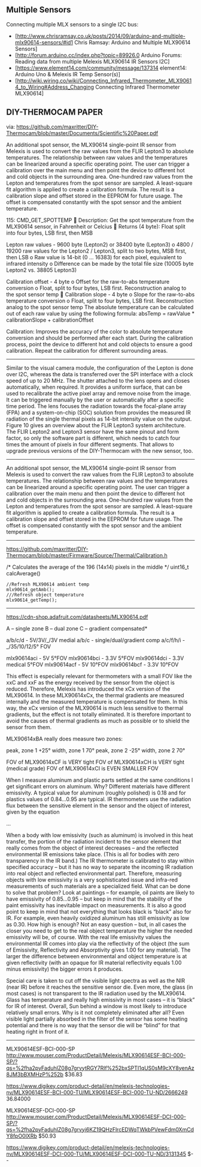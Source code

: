 

## Multiple Sensors

Connecting multiple MLX sensors to a single I2C bus:

* [http://www.chrisramsay.co.uk/posts/2014/09/arduino-and-multiple-mlx90614-sensors/#id1 Chris Ramsay: Arduino and Multiple MLX90614 Sensors]
* [http://forum.arduino.cc/index.php?topic=89926.0 Arduino Forums: Reading data from multiple Melexis MLX90614 IR Sensors I2C]
* [https://www.element14.com/community/message/137314 element14: Arduino Uno & Melexis IR Temp Sensor(s)]
* [http://wiki.wiring.co/wiki/Connecting_Infrared_Thermometer_MLX90614_to_Wiring#Address_Changing Connecting Infrared Thermometer MLX90614]


## DIY-THERMOCAM PAPER

via: https://github.com/maxritter/DIY-Thermocam/blob/master/Documents/Scientific%20Paper.pdf

An additional spot sensor, the MLX90614 single-point IR sensor from Melexis is used to convert
the raw values from the FLIR Lepton3 to absolute temperatures. The relationship between
raw values and the temperatures can be linearized around a specific operating point. The user
can trigger a calibration over the main menu and then point the device to different hot and cold
objects in the surrounding area. One-hundred raw values from the Lepton and temperatures
from the spot sensor are sampled. A least-square fit algorithm is applied to create a calibration
formula. The result is a calibration slope and offset stored in the EEPROM for future usage.
The offset is compensated constantly with the spot sensor and the ambient temperature.

115: CMD_GET_SPOTTEMP
 Description: Get the spot temperature from the MLX90614 sensor, in Fahrenheit
or Celcius
 Returns (4 byte): Float split into four bytes, LSB first, then MSB

Lepton raw values - 9600 byte (Lepton2) or 38400 byte (Lepton3)
o 4800 / 19200 raw values for the Lepton2 / Lepton3, split to two bytes, MSB
first, then LSB
o Raw value is 14-bit (0 … 16383) for each pixel, equivalent to infrared intensity
o Difference can be made by the total file size (10005 byte Lepton2 vs. 38805
Lepton3)

Calibration offset - 4 byte
o Offset for the raw-to-abs temperature conversion
o Float, split to four bytes, LSB first. Reconstruction analog to the spot sensor
temp
 Calibration slope - 4 byte
o Slope for the raw-to-abs temperature conversion
o Float, split to four bytes, LSB first. Reconstruction analog to the spot sensor
temp
The absolute temperature can be calculated out of each raw value by using the following
formula:
absTemp = rawValue * calibrationSlope + calibrationOffset

Calibration: Improves the accuracy of the color to absolute temperature conversion and
should be performed after each start. During the calibration process, point the device to different
hot and cold objects to ensure a good calibration. Repeat the calibration for different surrounding
areas.

----

Similar to the visual camera module, the configuration of the Lepton is done over I2C, whereas
the data is transferred over the SPI interface with a clock speed of up to 20 MHz. The shutter
attached to the lens opens and closes automatically, when required. It provides a uniform surface,
that can be used to recalibrate the active pixel array and remove noise from the image. It
can be triggered manually by the user or automatically after a specific time period. The lens
focuses the radiation towards the focal-plane array (FPA) and a system-on-chip (SOC) solution
from provides the measured IR radiation of the single thermal pixels as 14-bit intensity value
on the output. Figure 10 gives an overview about the FLIR Lepton3 system architecture. The
FLIR Lepton2 and Lepton3 sensor have the same pinout and form factor, so only the software
part is different, which needs to catch four times the amount of pixels in four different segments.
That allows to upgrade previous versions of the DIY-Thermocam with the new sensor, too.

----

An additional spot sensor, the MLX90614 single-point IR sensor from Melexis is used to convert
the raw values from the FLIR Lepton3 to absolute temperatures. The relationship between
raw values and the temperatures can be linearized around a specific operating point. The user
can trigger a calibration over the main menu and then point the device to different hot and cold
objects in the surrounding area. One-hundred raw values from the Lepton and temperatures
from the spot sensor are sampled. A least-square fit algorithm is applied to create a calibration
formula. The result is a calibration slope and offset stored in the EEPROM for future usage.
The offset is compensated constantly with the spot sensor and the ambient temperature.


----

https://github.com/maxritter/DIY-Thermocam/blob/master/Firmware/Source/Thermal/Calibration.h

/* Calculates the average of the 196 (14x14) pixels in the middle */
uint16_t calcAverage()

	//Refresh MLX90614 ambient temp
	mlx90614_getAmb();
	///Refresh object temperature
	mlx90614_getTemp();


----

https://cdn-shop.adafruit.com/datasheets/MLX90614.pdf

A – single zone
B – dual zone
C – gradient compensated*

a/b/c/d - 5V/3V/_/3V medial
a/b/c - single/dual/gradient comp
a/c/f/h/i - _/35/10/12/5° FOV

mlx90614aci - 5V 	5°FOV
mlx90614bci - 3.3V 	5°FOV
mlx90614dci - 3.3V  medical 5°FOV
mlx90614acf - 5V 	10°FOV
mlx90614bcf - 3.3V 	10°FOV




This effect is especially relevant for thermometers with a small FOV like the xxC and xxF as the energy
received by the sensor from the object is reduced. Therefore, Melexis has introduced the xCx version of the
MLX90614. In these MLX90614xCx, the thermal gradients are measured internally and the measured
temperature is compensated for them. In this way, the xCx version of the MLX90614 is much less sensitive to
thermal gradients, but the effect is not totally eliminated. It is therefore important to avoid the causes of thermal
gradients as much as possible or to shield the sensor from them.


MLX90614xBA really does measure two zones:

peak, zone 1	+25°
width, zone 1	70°
peak, zone 2	-25°
width, zone 2	70°

FOV of MLX90614xCF is VERY tight
FOV of MLX90614xCH is VERY tight (medical grade)
FOV of MLX90614xCI is EVEN SMALLER FOV

When I measure aluminum and plastic parts settled at the same conditions I get significant
errors on aluminum. Why?
Different materials have different emissivity. A typical value for aluminum (roughly polished) is 0.18 and for
plastics values of 0.84…0.95 are typical. IR thermometers use the radiation flux between the sensitive element
in the sensor and the object of interest, given by the equation

...

When a body with low emissivity (such as aluminum) is involved in this heat transfer, the portion of the
radiation incident to the sensor element that really comes from the object of interest decreases – and the
reflected environmental IR emissions take place. (This is all for bodies with zero transparency in the IR band.)
The IR thermometer is calibrated to stay within specified accuracy – but it has no way to separate the incoming
IR radiation into real object and reflected environmental part. Therefore, measuring objects with low emissivity
is a very sophisticated issue and infra-red measurements of such materials are a specialized field.
What can be done to solve that problem? Look at paintings – for example, oil paints are likely to have
emissivity of 0.85…0.95 – but keep in mind that the stability of the paint emissivity has inevitable impact on
measurements.
It is also a good point to keep in mind that not everything that looks black is “black” also for IR. For
example, even heavily oxidized aluminum has still emissivity as low as 0.30.
How high is enough? Not an easy question – but, in all cases the closer you need to get to the real
object temperature the higher the needed emissivity will be, of course.
With the real life emissivity values the environmental IR comes into play via the reflectivity of the object
(the sum of Emissivity, Reflectivity and Absorptivity gives 1.00 for any material). The larger the difference
between environmental and object temperature is at given reflectivity (with an opaque for IR material reflectivity
equals 1.00 minus emissivity) the bigger errors it produces.

Special care is taken to cut off the visible light spectra as well as the NIR (near IR) before it reaches the
sensitive sensor die. Even more, the glass (in most cases) is not transparent to the IR radiation used by the
MLX90614. Glass has temperature and really high emissivity in most cases – it is “black” for IR of interest.
Overall, Sun behind a window is most likely to introduce relatively small errors. Why is it not completely
eliminated after all? Even visible light partially absorbed in the filter of the sensor has some heating potential
and there is no way that the sensor die will be “blind” for that heating right in front of it.


----
MLX90614ESF-BCI-000-SP
http://www.mouser.com/ProductDetail/Melexis/MLX90614ESF-BCI-000-SP/?qs=%2fha2pyFaduhIZ08g7grvytRGY7Rlf%252bxSPTI1qUS0sM9cXY8yenAz8JM3bBXMHzP%252b
$36.83

https://www.digikey.com/product-detail/en/melexis-technologies-nv/MLX90614ESF-BCI-000-TU/MLX90614ESF-BCI-000-TU-ND/2666249
36.84000

MLX90614ESF-DCI-000-SP
http://www.mouser.com/ProductDetail/Melexis/MLX90614ESF-DCI-000-SP/?qs=%2fha2pyFaduhIZ08g7grvyi6KZ19QHzFlrcEDWqTWkbPVewFdm0XmCdY8fpO0lXRb
$50.93

https://www.digikey.com/product-detail/en/melexis-technologies-nv/MLX90614ESF-DCI-000-TU/MLX90614ESF-DCI-000-TU-ND/3131345
$--
